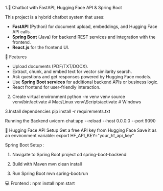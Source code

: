 1.📖 Chatbot with FastAPI, Hugging Face API & Spring Boot

This project is a hybrid chatbot system that uses:
- **FastAPI** (Python) for document upload, embeddings, and Hugging Face API calls.  
- **Spring Boot** (Java) for backend REST services and integration with the frontend.  
- **React.js** for the frontend UI.



🚀 Features
- Upload documents (PDF/TXT/DOCX).
- Extract, chunk, and embed text for vector similarity search.
- Ask questions and get responses powered by Hugging Face models.
- Use **Spring Boot services** for additional backend APIs or business logic.
- React frontend for user-friendly interaction.




2. Create virtual environment
python -m venv venv
source venv/bin/activate   # Mac/Linux
venv\Scripts\activate      # Windows

3.Install dependencies
pip install -r requirements.txt

Running the Backend
uvicorn chat:app --reload --host 0.0.0.0 --port 9090

🔑 Hugging Face API Setup
Get a free API key from Hugging Face
Save it as an environment variable:
export HF_API_KEY="your_hf_api_key"

Spring Boot Setup : 
1. Navigate to Spring Boot project
   cd spring-boot-backend

2. Build with Maven
   mvn clean install

3. Run Spring Boot
   mvn spring-boot:run

💻 Frontend : 
npm install
npm start

